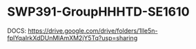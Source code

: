 # SWP391-GroupHHHTD-SE1610
 
 DOCS: https://drive.google.com/drive/folders/1lle5n-fplYqaIrkXdDUnMlAmXM2jY5Tq?usp=sharing
